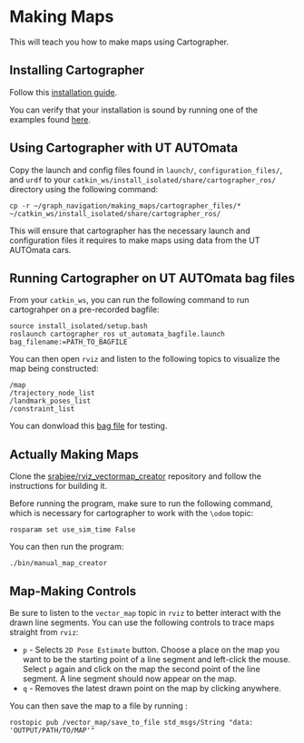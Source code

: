 # Making Maps

This will teach you how to make maps using Cartographer.

## Installing Cartographer

Follow this [installation guide](https://google-cartographer-ros.readthedocs.io/en/latest/compilation.html).

You can verify that your installation is sound by running one of the examples found [here](https://google-cartographer-ros.readthedocs.io/en/latest/demos.html).

## Using Cartographer with UT AUTOmata

Copy the launch and config files found in `launch/`, `configuration_files/`, and `urdf` to your `catkin_ws/install_isolated/share/cartographer_ros/` directory using the following command:

```
cp -r ~/graph_navigation/making_maps/cartographer_files/* ~/catkin_ws/install_isolated/share/cartographer_ros/
```

This will ensure that cartographer has the necessary launch and configuration files it requires to make maps using data from the UT AUTOmata cars.

## Running Cartographer on UT AUTOmata bag files

From your `catkin_ws`, you can run the following command to run cartograhper on a pre-recorded bagfile:

```
source install_isolated/setup.bash
roslaunch cartographer_ros ut_automata_bagfile.launch bag_filename:=PATH_TO_BAGFILE
```

You can then open `rviz` and listen to the following topics to visualize the map being constructed:

```
/map
/trajectory_node_list
/landmark_poses_list
/constraint_list
```

You can donwload this [bag file](https://drive.google.com/file/d/1rQ6dcl-OQ9iRmeBB_gCmD-3s1sw6XVr9/view?usp=sharing) for testing.

## Actually Making Maps

Clone the [srabiee/rviz_vectormap_creator](https://github.com/srabiee/rviz_vectormap_creator) repository and follow the instructions for building it. 

Before running the program, make sure to run the following command, which is necessary for cartographer to work with the `\odom` topic:

```
rosparam set use_sim_time False
```

You can then run the program:

```
./bin/manual_map_creator
```

## Map-Making Controls

Be sure to listen to the `vector_map` topic in `rviz` to better interact with the drawn line segments.
You can use the following controls to trace maps straight from `rviz`:
* `p` - Selects `2D Pose Estimate` button. Choose a place on the map you want to be the starting point of a line segment and left-click the mouse. Select `p` again and click on the map the second point of the line segment. A line segment should now appear on the map. 
* `q` - Removes the latest drawn point on the map by clicking anywhere.

You can then save the map to a file by running :
```
rostopic pub /vector_map/save_to_file std_msgs/String "data: 'OUTPUT/PATH/TO/MAP'"
```